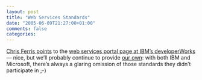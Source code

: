 ```yaml
---
layout: post
title: "Web Services Standards"
date: "2005-06-09T21:27:00+01:00"
comments: false
categories: 
---
```


<p><a href="http://www-106.ibm.com/developerworks/blogs/dw_blog_comments.jspa?blog=440&amp;entry=83355&amp;ca=drs-bl">Chris Ferris points</a> to the <a href="http://www-128.ibm.com/developerworks/webservices/standards/">web services portal page at IBM&#8217;s developerWorks</a> &#8212; nice, but we&#8217;ll probably continue to provide <a href="/soa/ws-standards/">our own</a>: with both IBM and Microsoft, there&#8217;s always a glaring omission of those standards they didn&#8217;t participate in ;-)</p>


